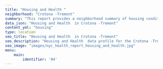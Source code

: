 ```yaml
---
title: "Housing and Health "
neighborhood: "Crotona -Tremont"
summary: "This report provides a neighborhood summary of housing conditions and related health outcomes. It also describes population characteristics that can increase vulnerability to housing hazards."
data_json: "Housing and Health  in Crotona -Tremont"
content_yml: "housing"
type: location
seo_title: "Housing and Health  in Crotona -Tremont"
seo_description: "Housing and Health  data profile for the Crotona -Tremont neighborhood of NYC."
seo_image: "images/nyc_health_report_housing_and_health.jpg"
menu:
    main:
        identifier: '04'
---
```

